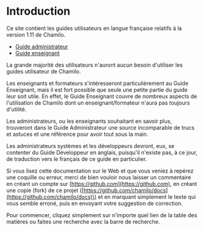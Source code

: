 # Introduction

Ce site contient les guides utilisateurs en langue française relatifs à la version 1.11 de Chamilo.

* [Guide administrateur](https://github.com/chamilo/docs/tree/642884fbf07b635792040357fdb2979ccf46ae47/admin/introduction/a_propos_de_ce_guide.md)
* [Guide enseignant](introduction/quest-ce_que_chamilo.md)

La grande majorité des utilisateurs n'auront aucun besoin d'utiliser les guides utilisateur de Chamilo.

Les enseignants et formateurs s'intéresseront particulièrement au Guide Enseignant, mais il est fort possible que seule une petite partie du guide leur soit utile. En effet, le Guide Enseignant couvre de nombreux aspects de l'utilisation de Chamilo dont un enseignant/formateur n'aura pas toujours d'utilité.

Les administrateurs, ou les enseignants souhaitant en savoir plus, trouveront dans le Guide Administrateur une source incomparable de trucs et astuces et une référence pour avoir tout sous la main.

Les administrateurs systèmes et les développeurs devront, eux, se contenter du Guide Développeur en anglais, puisqu'il n'existe pas, à ce jour, de traduction vers le français de ce guide en particulier.

Si vous lisez cette documentation sur le Web et que vous veniez à repérez une coquille ou erreur, merci de bien vouloir nous laisser un commentaire en créant un compte sur [https://github.com](https://github.com), en créant une copie \(fork\) de ce projet \([https://github.com/chamilo/docs](https://github.com/chamilo/docs)\) et en marquant simplement le texte qui vous semble erroné, puis en envoyant votre suggestion de correction.

Pour commencer, cliquez simplement sur n'importe quel lien de la table des matières ou faites une recherche avec la barre de recherche.


